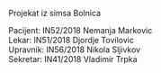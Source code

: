 Projekat iz simsa
Bolnica

Pacijent: IN52/2018 Nemanja Markovic  
Lekar: IN51/2018 Djordje Tovilovic  
Upravnik: IN56/2018 Nikola Sljivkov  
Sekretar: IN41/2018 Vladimir Trpka  
